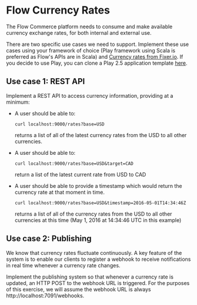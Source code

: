 # Flow Currency Rates

The Flow Commerce platform needs to consume and make available
currency exchange rates, for both internal and external use.

There are two specific use cases we need to support. Implement these
use cases using your framework of choice (Play framework using Scala is preferred as Flow's
APIs are in Scala) and [Currency rates from
Fixer.io](http://fixer.io/). If you decide to use Play, you can clone a Play 2.5 application template [here](https://github.com/flowcommerce/play-scala-2.5).

## Use case 1: REST API

Implement a REST API to access currency information, providing at a
minimum:

  - A user should be able to:

        curl localhost:9000/rates?base=USD

    returns a list of all of the latest currency rates from the USD to
    all other currencies.

  - A user should be able to:

        curl localhost:9000/rates?base=USD&target=CAD

    return a list of the latest current rate from USD to CAD

  - A user should be able to provide a timestamp which would
    return the currency rate at that moment in time.

        curl localhost:9000/rates?base=USD&timestamp=2016-05-01T14:34:46Z

    returns a list of all of the currency rates from the USD to all
    other currencies at this time (May 1, 2016 at 14:34:46 UTC in this
    example)


## Use case 2: Publishing

We know that currency rates fluctuate continuously. A key feature of
the system is to enable our clients to register a webhook to receive
notifications in real time whenever a currency rate changes.

Implement the publishing system so that whenever a currency rate is
updated, an HTTP POST to the webhook URL is triggered. For the
purposes of this exercise, we will assume the webhook URL is always
http://localhost:7091/webhooks.
